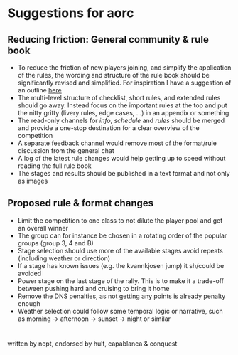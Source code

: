 # Suggestions for aorc



## Reducing friction: General community & rule book
* To reduce the friction of new players joining, and simplify the application of the rules, the wording and structure of the rule book should be significantly revised and simplified. For inspiration I have a suggestion of an outline [here](https://github.com/xlsrln/aorcs/blob/main/rules.md)
* The multi-level structure of checklist, short rules, and extended rules should go away. Instead focus on the important rules at the top and put the nitty gritty (livery rules, edge cases, ...) in an appendix or something
* The read-only channels for _info_, _schedule_ and _rules_ should be merged and provide a one-stop destination for a clear overview of the competition
* A separate feedback channel would remove most of the format/rule discussion from the general chat
* A log of the latest rule changes would help getting up to speed without reading the full rule book
* The stages and results should be published in a text format and not only as images

## Proposed rule & format changes

* Limit the competition to one class to not dilute the player pool and get an overall winner
* The group can for instance be chosen in a rotating order of the popular groups (group 3, 4 and B) 
* Stage selection should use more of the available stages avoid repeats (including weather or direction)
* If a stage has known issues (e.g. the kvannkjosen jump) it sh/could be avoided
* Power stage on the last stage of the rally. This is to make it a trade-off between pushing hard and cruising to bring it home
* Remove the DNS penalties, as not getting any points is already penalty enough
* Weather selection could follow some temporal logic or narrative, such as morning -> afternoon -> sunset -> night or similar

#
written by nept, endorsed by hult, capablanca & conquest
